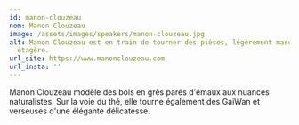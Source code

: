 ```yaml
---
id: manon-clouzeau
nom: Manon Clouzeau
image: /assets/images/speakers/manon-clouzeau.jpg
alt: Manon Clouzeau est en train de tourner des pièces, légèrement masquée par une
  étagère.
url_site: https://www.manonclouzeau.com
url_insta: ''
---
```


Manon Clouzeau modèle des bols en grès parés d'émaux aux nuances naturalistes.  Sur la voie du thé, elle tourne également des GaiWan et verseuses d'une élégante délicatesse.
